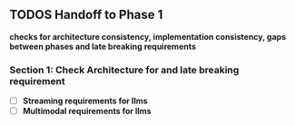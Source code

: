 ## TODOS Handoff to Phase 1 
**checks for architecture consistency, implementation consistency, gaps between phases and late breaking requirements**

### Section 1: Check Architecture for and late breaking requirement
- [ ] **Streaming requirements for llms**
- [ ] **Multimodal requirements for llms**
